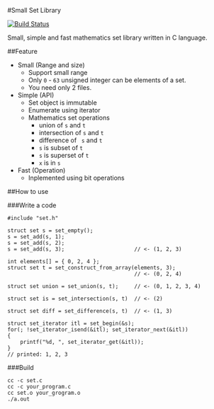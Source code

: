 #Small Set Library

[![Build Status](https://travis-ci.org/kikuchy/SmallSet.png?branch=master)](https://travis-ci.org/kikuchy/SmallSet)

Small, simple and fast mathematics set library written in C language.

##Feature

- Small (Range and size)
    - Support small range
    - Only ``0`` - ``63`` unsigned integer can be elements of a set.
    - You need only 2 files.
- Simple (API)
    - Set object is immutable
    - Enumerate using iterator
    - Mathematics set operations
        - union of ``s`` and ``t``
        - intersection of ``s`` and ``t``
        - difference of `` s`` and ``t``
        - ``s`` is subset of ``t``
        - ``s`` is superset of ``t``
        - ``x`` is in ``s``
- Fast (Operation)
    - Inplemented using bit operations

##How to use

###Write a code

    #include "set.h"

    struct set s = set_empty();
    s = set_add(s, 1);
    s = set_add(s, 2);
    s = set_add(s, 3);                      // <- (1, 2, 3)

    int elements[] = { 0, 2, 4 };
    struct set t = set_construct_from_array(elements, 3);
                                            // <- (0, 2, 4)

    struct set union = set_union(s, t);     // <- (0, 1, 2, 3, 4)

    struct set is = set_intersection(s, t)  // <- (2)

    struct set diff = set_difference(s, t)  // <- (1, 3)

    struct set_iterator itl = set_begin(&s);
    for(; !set_iterator_isend(&itl); set_iterator_next(&itl))
    {
        printf("%d, ", set_iterator_get(&itl));
    }
    // printed: 1, 2, 3

###Build

    cc -c set.c
    cc -c your_program.c
    cc set.o your_grogram.o
    ./a.out
